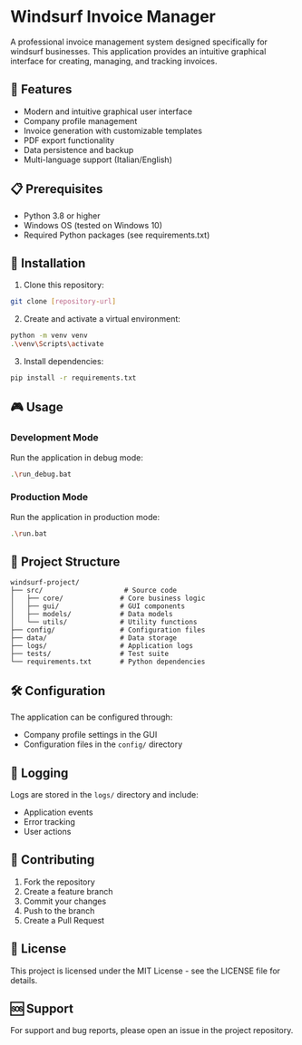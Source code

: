 # Windsurf Invoice Manager

A professional invoice management system designed specifically for windsurf businesses. This application provides an intuitive graphical interface for creating, managing, and tracking invoices.

## 🚀 Features

- Modern and intuitive graphical user interface
- Company profile management
- Invoice generation with customizable templates
- PDF export functionality
- Data persistence and backup
- Multi-language support (Italian/English)

## 📋 Prerequisites

- Python 3.8 or higher
- Windows OS (tested on Windows 10)
- Required Python packages (see requirements.txt)

## 🔧 Installation

1. Clone this repository:
```bash
git clone [repository-url]
```

2. Create and activate a virtual environment:
```bash
python -m venv venv
.\venv\Scripts\activate
```

3. Install dependencies:
```bash
pip install -r requirements.txt
```

## 🎮 Usage

### Development Mode
Run the application in debug mode:
```bash
.\run_debug.bat
```

### Production Mode
Run the application in production mode:
```bash
.\run.bat
```

## 📁 Project Structure

```
windsurf-project/
├── src/                    # Source code
│   ├── core/              # Core business logic
│   ├── gui/               # GUI components
│   ├── models/            # Data models
│   └── utils/             # Utility functions
├── config/                # Configuration files
├── data/                  # Data storage
├── logs/                  # Application logs
├── tests/                 # Test suite
└── requirements.txt       # Python dependencies
```

## 🛠️ Configuration

The application can be configured through:
- Company profile settings in the GUI
- Configuration files in the `config/` directory

## 📝 Logging

Logs are stored in the `logs/` directory and include:
- Application events
- Error tracking
- User actions

## 🤝 Contributing

1. Fork the repository
2. Create a feature branch
3. Commit your changes
4. Push to the branch
5. Create a Pull Request

## 📄 License

This project is licensed under the MIT License - see the LICENSE file for details.

## 🆘 Support

For support and bug reports, please open an issue in the project repository.